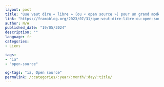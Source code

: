 ```yaml
---
layout: post
title: "Que veut dire « libre » (ou « open source ») pour un grand modèle de langage ?"
link: "https://framablog.org/2023/07/31/que-veut-dire-libre-ou-open-source-pour-un-grand-modele-de-langage"
author: N/A
published_date: "19/05/2024"
description: ""
language: fr
categories:
- Liens

tags:
- "ia"
- "open-source"

og-tags: "ia, Open source"
permalink: /:categories/:year/:month/:day/:title/
---
```

